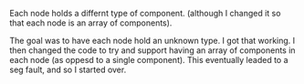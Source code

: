 Each node holds a differnt type of component. (although I changed it so that each node is an array of components).

The goal was to have each node hold an unknown type. I got that working. I then changed the code to try and support having an array of components in each node (as oppesd to a single component). This eventually leaded to a seg fault, and so I started over.